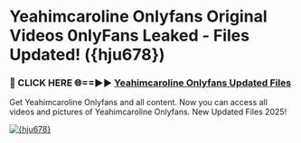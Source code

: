 # Yeahimcaroline Onlyfans Original Videos 0nlyFans Leaked - Files Updated! ({hju678})

<h3>🔴 CLICK HERE 🌐==►► <a href="https://tinyurl.com/ms9xzufz" rel="nofollow">Yeahimcaroline Onlyfans Updated Files</a></h3>

Get Yeahimcaroline Onlyfans and all content. Now you can access all videos and pictures of Yeahimcaroline Onlyfans. New Updated Files 2025!

[![{hju678}](https://i.imgur.com/PQ7UWWw.gif)](https://tinyurl.com/ms9xzufz)